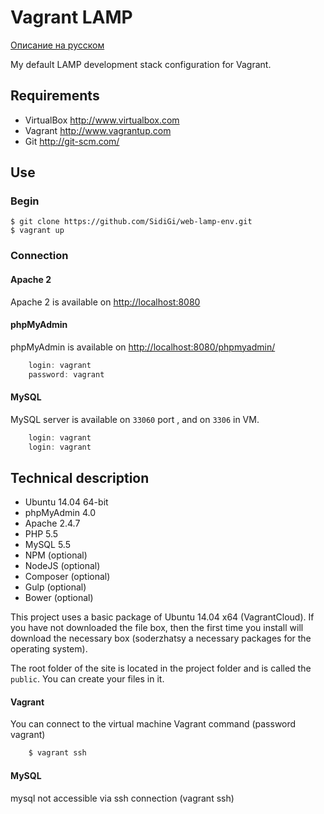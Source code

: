 Vagrant LAMP
============
[Описание на русском](https://github.com/SidiGi/vagrant-lamp/blob/master/README.ru.md)

My default LAMP development stack configuration for Vagrant.

Requirements
------------
* VirtualBox <http://www.virtualbox.com>
* Vagrant <http://www.vagrantup.com>
* Git <http://git-scm.com/>

Use
-----
### Begin
	$ git clone https://github.com/SidiGi/web-lamp-env.git
	$ vagrant up


### Connection

#### Apache 2
Apache 2 is available on <http://localhost:8080>

#### phpMyAdmin
phpMyAdmin is available on <http://localhost:8080/phpmyadmin/>
```js
	login: vagrant
	password: vagrant
```

#### MySQL
MySQL server is available on `33060` port , and on `3306` in VM.
```js
	login: vagrant
	login: vagrant
```

Technical description
-----------------
* Ubuntu 14.04 64-bit
* phpMyAdmin 4.0
* Apache 2.4.7
* PHP 5.5
* MySQL 5.5
* NPM (optional)
* NodeJS (optional)
* Composer (optional)
* Gulp (optional)
* Bower (optional)

This project uses a basic package of Ubuntu 14.04 x64 (VagrantCloud). If you have not downloaded the file box, then the first time you install will download the necessary box (soderzhatsy a necessary packages for the operating system).

The root folder of the site is located in the project folder and is called the `public`. You can create your files in it.

#### Vagrant
You can connect to the virtual machine Vagrant command (password vagrant)
```js
	$ vagrant ssh
```

#### MySQL
mysql not accessible via ssh connection (vagrant ssh)